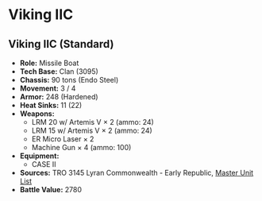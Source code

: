 # Viking IIC
## Viking IIC (Standard)
- **Role:** Missile Boat
- **Tech Base:** Clan (3095)
- **Chassis:** 90 tons (Endo Steel)
- **Movement:** 3 / 4
- **Armor:** 248 (Hardened)
- **Heat Sinks:** 11 (22)
- **Weapons:**
  - LRM 20 w/ Artemis V × 2 (ammo: 24)
  - LRM 15 w/ Artemis V × 2 (ammo: 24)
  - ER Micro Laser × 2
  - Machine Gun × 4 (ammo: 100)
- **Equipment:**
  - CASE II
- **Sources:** TRO 3145 Lyran Commonwealth - Early Republic, [Master Unit List](http://masterunitlist.info/Unit/Details/6634/viking-iic-standard)
- **Battle Value:** 2780

